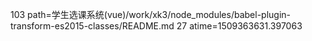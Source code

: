 103 path=学生选课系统(vue)/work/xk3/node_modules/babel-plugin-transform-es2015-classes/README.md
27 atime=1509363631.397063
